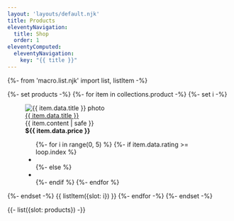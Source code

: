 ```yaml
---
layout: 'layouts/default.njk'
title: Products
eleventyNavigation:
  title: Shop
  order: 1
eleventyComputed:
  eleventyNavigation:
    key: "{{ title }}"
---
```


{%- from 'macro.list.njk' import list, listItem -%}

{%- set products -%}
{%- for item in collections.product -%}
{%- set i -%}
<div class="group w-full h-full bg-white relative rounded-lg shadow-lg dark:(bg-pri-500/5)">
  <figure>
    <img src="https://picsum.photos/id/{{ item.data.img }}/400/300" alt="{{ item.data.title }} photo" class="w-full h-48 object-(cover center) rounded-t-lg motion-safe:(transition-all) group-hover:(object-bottom)" />
    <figcaption class="p-6 space-y-1">
      <a href="{{ item.url | url }}" class="text-(lg pri-600) leading-tight font-semibold inline-block [&:after]:(w-full h-0.5 bg-current block opacity-50 scale-0 motion-safe:(transition) content-['']) [&:hover:after,&:focus:after]:(scale-100)">
        {{ item.data.title }}
        <span class="absolute inset-0 rounded-lg motion-safe:(transition) group-hover:(ring-(& pri-600/50))" aria-hidden="true"></span>
      </a>
      <div class="line-clamp-2 text-sm">{{ item.content | safe }}</div>
      <div class="pt-3 flex items-end justify-between">
        <strong class="text-xl">${{ item.data.price }}</strong>
        <ul class="flex items-center justify-end">
          {%- for i in range(0, 5) %}
          {%- if item.data.rating >= loop.index %}
          <li><iconify-icon icon="mdi:star" inline width="20px" height="20px" class="iconify text-yellow-500" noobserver></iconify-icon></li>
          {%- else %}
          <li class="opacity-30"><iconify-icon icon="mdi:star-outline" inline width="20px" height="20px" class="iconify" noobserver></iconify-icon></li>
          {%- endif %}
          {%- endfor %}
        </ul>
      </div>
    </figcaption>
  </figure>
</div>
{%- endset -%}
{{ listItem({slot: i}) }}
{%- endfor -%}
{%- endset -%}

{{- list({slot: products}) -}}
